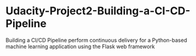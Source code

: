 # Udacity-Project2-Building-a-CI-CD-Pipeline
Building a CI/CD Pipeline perform continuous delivery for a Python-based machine learning application using the Flask web framework
